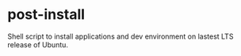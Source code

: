 # post-install

Shell script to install applications and dev environment on lastest LTS release
of Ubuntu.
